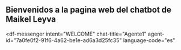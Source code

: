 ## Bienvenidos a la pagina web del chatbot de Maikel Leyva
<script src="https://www.gstatic.com/dialogflow-console/fast/messenger/bootstrap.js?v=1"></script>
<df-messenger
  intent="WELCOME"
  chat-title="Agente1"
  agent-id="7a0fe0f2-91f6-4a62-be1e-ad6a3d25fc35"
  language-code="es"
></df-messenger>


